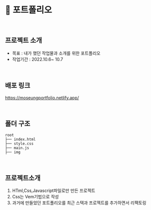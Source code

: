 # 🎉 포트폴리오
<br/>

## 프로젝트 소개
- 목표 : 내가 했던 작업물과 소개를 위한 포트폴리오 
- 작업기간 : 2022.10.6~ 10.7
<br/>

## 배포 링크

https://moseungportfolio.netlify.app/

<br/>


## 폴더 구조

```
root
├── index.html
├── style.css
├── main.js
├── img
```


<br />

## 프로젝트소개
1. HTml,Css,Javascript파일로만 만든 프로젝트
2. Css는 Vem기법으로 작성
3. 과거에 만들었던 포트폴리오를 최근 스택과 프로젝트를 추가하면서 리팩토링




